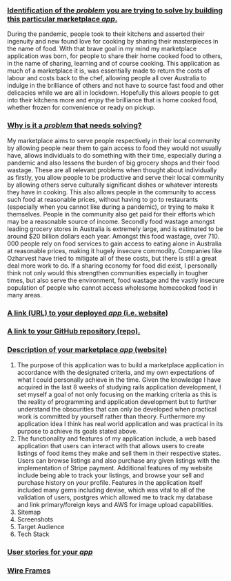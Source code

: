 ### **<u>Identification of the *problem* you are trying to solve by building this particular marketplace *app*.</u>**

During the pandemic, people took to their kitchens and asserted their ingenuity and new found love for cooking by sharing their masterpieces in the name of food. With that brave goal in my mind my marketplace application was born, for people to share their home cooked food to others, in the name of sharing, learning and of course cooking. This application as much of a marketplace it is, was essentially made to return the costs of labour and costs back to the chef, allowing people all over Australia to indulge in the brilliance of others and not have to source fast food and other delicacies while we are all in lockdown. Hopefully this allows people to get into their kitchens more and enjoy the brilliance that is home cooked food, whether frozen for convenience or ready on pickup. 

### **<u>Why is it a *problem* that needs solving?</u>**

My marketplace aims to serve people respectively in their local community by allowing people near them to gain access to food they would not usually have, allows individuals to do something with their time, especially during a pandemic and also lessens the burden of big grocery shops and their food wastage. These are all relevant problems when thought about individually as firstly, you allow people to be productive and serve their local community by allowing others serve culturally significant dishes or whatever interests they have in cooking. This also allows people in the community to access such food at reasonable prices, without having to go to restaurants (especially when you cannot like during a pandemic), or trying to make it themselves. People in the community also get paid for their efforts which may be a reasonable source of income. Secondly food wastage amongst leading grocery stores in Australia is extremely large, and is estimated to be around $20 billion dollars each year. Amongst this food wastage, over 710. 000 people rely on food services to gain access to eating alone in Australia at reasonable prices, making it hugely insecure commodity. Companies like Ozharvest have tried to mitigate all of these costs, but there is still a great deal more work to do. If a sharing economy for food did exist, I personally think not only would this strengthen communities especially in tougher times, but also serve the environment, food wastage and the vastly insecure population of people who cannot access wholesome homecooked food in many areas. 

### **<u>A link (URL) to your deployed *app* (i.e. website)</u>**

### **<u>A link to your GitHub repository (repo).</u>**

### **<u>Description of your marketplace *app* (website)</u>**

1. The purpose of this application was to build a marketplace application in accordance with the designated criteria, and my own expectations of what I could personally achieve in the time. Given the knowledge I have acquired in the last 8 weeks of studying rails application development, I set myself a goal of not only focusing on the marking criteria as this is the reality of programming and application development but to further understand the obscurities that can only be developed when practical work is committed by yourself rather than theory. Furthermore my application idea I think has real world application and was practical in its purpose to achieve its goals stated above. 
2. The functionality and features of my application include, a web based application that users can interact with that allows users to create listings of food items they make and sell them in their respective states. Users can browse listings and also purchase any given listings with the implementation of Stripe payment. Additional features of my website include being able to track your listings, and browse your sell and purchase history on your profile. Features in the application itself included many gems including devise, which was vital to all of the validation of users, postgres which allowed me to track my database and link primary/foreign keys and AWS for image upload capabilities. 
3. Sitemap
4. Screenshots
5. Target Audience
6. Tech Stack

### **<u>User stories for your *app*</u>**

### **<u>Wire Frames</u>**



